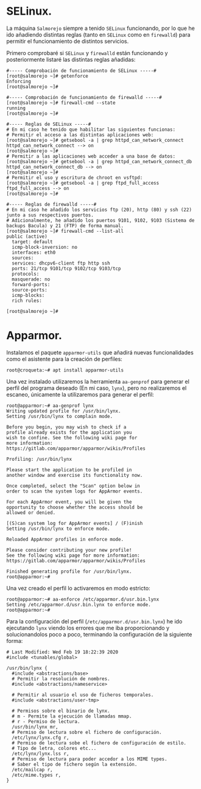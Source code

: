# SELinux.
La máquina `Salmorejo` siempre a tenido `SELinux` funcionando, por lo que he ido añadiendo distintas reglas (tanto en `SELinux` como en `firewalld`) para permitir el funcionamiento de distintos servicios.

Primero comprobaré si `SELinux` y `firewalld` están funcionando y posteriormente listaré las distintas reglas añadidas:
~~~
#----- Comprobación de funcionamiento de SELinux -----#
[root@salmorejo ~]# getenforce
Enforcing
[root@salmorejo ~]# 

#----- Comprobación de funcionamiento de firewalld -----#
[root@salmorejo ~]# firewall-cmd --state
running
[root@salmorejo ~]#

#----- Reglas de SELinux -----#
# En mi caso he tenido que habilitar las siguientes funcionas:
# Permitir el acceso a las distintas aplicaciones web:
[root@salmorejo ~]# getsebool -a | grep httpd_can_network_connect
httpd_can_network_connect --> on
[root@salmorejo ~]# 
# Permitir a las aplicaciones web acceder a una base de datos:
[root@salmorejo ~]# getsebool -a | grep httpd_can_network_connect_db
httpd_can_network_connect_db --> on
[root@salmorejo ~]# 
# Permitir el uso y escritura de chroot en vsftpd:
[root@salmorejo ~]# getsebool -a | grep ftpd_full_access
ftpd_full_access --> on
[root@salmorejo ~]#

#----- Reglas de firewalld -----#
# En mi caso he añadido los servicios ftp (20), http (80) y ssh (22) junto a sus respectivos puertos.
# Adicionalmente, he añadido los puertos 9101, 9102, 9103 (Sistema de backups Bacula) y 21 (FTP) de forma manual.
[root@salmorejo ~]# firewall-cmd --list-all
public (active)
  target: default
  icmp-block-inversion: no
  interfaces: eth0
  sources: 
  services: dhcpv6-client ftp http ssh
  ports: 21/tcp 9101/tcp 9102/tcp 9103/tcp
  protocols: 
  masquerade: no
  forward-ports: 
  source-ports: 
  icmp-blocks: 
  rich rules: 
	
[root@salmorejo ~]# 
~~~ 

# Apparmor.
Instalamos el paquete `apparmor-utils` que añadirá nuevas funcionalidades como el asistente para la creación de perfiles:
~~~
root@croqueta:~# apt install apparmor-utils
~~~

Una vez instalado utilizaremos la herramienta `aa-genprof` para generar el perfil del programa deseado (En mi caso, `lynx`), pero no realizaremos el escaneo, únicamente la utilizaremos para generar el perfil:
~~~
root@apparmor:~# aa-genprof lynx
Writing updated profile for /usr/bin/lynx.
Setting /usr/bin/lynx to complain mode.

Before you begin, you may wish to check if a
profile already exists for the application you
wish to confine. See the following wiki page for
more information:
https://gitlab.com/apparmor/apparmor/wikis/Profiles

Profiling: /usr/bin/lynx

Please start the application to be profiled in
another window and exercise its functionality now.

Once completed, select the "Scan" option below in 
order to scan the system logs for AppArmor events. 

For each AppArmor event, you will be given the 
opportunity to choose whether the access should be 
allowed or denied.

[(S)can system log for AppArmor events] / (F)inish
Setting /usr/bin/lynx to enforce mode.

Reloaded AppArmor profiles in enforce mode.

Please consider contributing your new profile!
See the following wiki page for more information:
https://gitlab.com/apparmor/apparmor/wikis/Profiles

Finished generating profile for /usr/bin/lynx.
root@apparmor:~#
~~~

Una vez creado el perfil lo activaremos en modo estricto:
~~~
root@apparmor:~# aa-enforce /etc/apparmor.d/usr.bin.lynx
Setting /etc/apparmor.d/usr.bin.lynx to enforce mode.
root@apparmor:~# 
~~~

Para la configuración del perfil (`/etc/apparmor.d/usr.bin.lynx`) he ido ejecutando `lynx` viendo los errores que me iba proporcionando y solucionandolos poco a poco, terminando la configuración de la siguiente forma:
~~~
# Last Modified: Wed Feb 19 18:22:39 2020
#include <tunables/global>

/usr/bin/lynx {
  #include <abstractions/base>
  # Permitir la resolución de nombres.
  #include <abstractions/nameservice>

  # Permitir al usuario el uso de ficheros temporales.
  #include <abstractions/user-tmp>

  # Permisos sobre el binario de lynx.
  # m - Permite la ejecución de llamadas mmap.
  # r - Permiso de lectura.
  /usr/bin/lynx mr,
  # Permiso de lectura sobre el fichero de configuración.
  /etc/lynx/lynx.cfg r,
  # Permiso de lectura sobe el fichero de configuración de estilo.
  # Tipo de letra, colores etc...
  /etc/lynx/lynx.lss r,
  # Permiso de lectura para poder accedor a los MIME types.
  # Saber el tipo de fichero según la extensión.
  /etc/mailcap r,
  /etc/mime.types r,
}
~~~